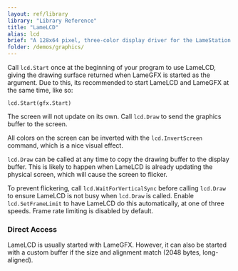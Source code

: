 ```yaml
---
layout: ref/library 
library: "Library Reference"
title: "LameLCD"
alias: lcd
brief: "A 128x64 pixel, three-color display driver for the LameStation."
folder: /demos/graphics/
---
```


Call `lcd.Start` once at the beginning of your program to use LameLCD, giving the drawing surface returned when LameGFX is started as the argument. Due to this, its recommended to start LameLCD and LameGFX at the same time, like so:

```
lcd.Start(gfx.Start)
```

The screen will not update on its own. Call `lcd.Draw` to send the graphics buffer to the screen.

All colors on the screen can be inverted with the `lcd.InvertScreen` command, which is a nice visual effect.

`lcd.Draw` can be called at any time to copy the drawing buffer to the display buffer. This is likely to happen when LameLCD is already updating the physical screen, which will cause the screen to flicker.

To prevent flickering, call `lcd.WaitForVerticalSync` before calling `lcd.Draw` to ensure LameLCD is not busy when `lcd.Draw` is called. Enable `lcd.SetFrameLimit` to have LameLCD do this automatically, at one of three speeds. Frame rate limiting is disabled by default.

### Direct Access

LameLCD is usually started with LameGFX. However, it can also be started with a custom buffer if the size and alignment match (2048 bytes, long-aligned).
